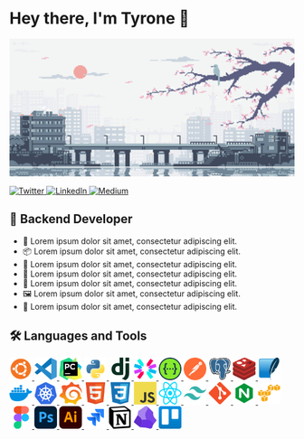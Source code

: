 # Hey there, I'm Tyrone 👋

![City main](https://github.com/tyronejosee/tyronejosee/blob/main/assets/gif/main.gif)

<p>
  <a href="https://twitter.com/#" target="_blank">
    <img alt="Twitter" src="https://img.shields.io/badge/twitter-%231DA1F2.svg?&style=for-the-badge&logo=twitter&logoColor=white" />
  </a>
  <a href="https://www.linkedin.com/in/#" target="_blank">
    <img alt="LinkedIn" src="https://img.shields.io/badge/linkedin-%230077B5.svg?&style=for-the-badge&logo=linkedin&logoColor=white" />
  </a>
  <a href="https://instagram.com/#" target="_blank">
    <img alt="Medium" src="https://img.shields.io/badge/instagram-%2312100E.svg?&style=for-the-badge&logo=instagram&logoColor=purple" />
  </a>
</p>

## 🗿 Backend Developer

- 🔖 Lorem ipsum dolor sit amet, consectetur adipiscing elit.
- 📦 Lorem ipsum dolor sit amet, consectetur adipiscing elit.
- 🦾 Lorem ipsum dolor sit amet, consectetur adipiscing elit.
- 👣 Lorem ipsum dolor sit amet, consectetur adipiscing elit.
- 💎 Lorem ipsum dolor sit amet, consectetur adipiscing elit.
- 🖼️ Lorem ipsum dolor sit amet, consectetur adipiscing elit.
- 🎨 Lorem ipsum dolor sit amet, consectetur adipiscing elit.

## 🛠️ Languages and Tools

<p>
  <a href="#" target="_blank">
    <img src="https://github.com/tyronejosee/tyronejosee/blob/main/assets/svg/ubuntu.svg" alt="fedora" width="40" height="40"/>
  </a>
  <a href="" target="_blank">
    <img src="https://github.com/tyronejosee/tyronejosee/blob/main/assets/vscode.svg" alt="vscode" width="40" height="40"/>
  </a>
  <a href="" target="_blank">
    <img src="https://github.com/tyronejosee/tyronejosee/blob/main/assets/pycharm.svg" alt="pycharm" width="40" height="40"/>
  </a>
  <a href="https://www.python.org/" target="_blank">
    <img src="https://github.com/tyronejosee/tyronejosee/blob/main/assets/python.svg" alt="python" width="40" height="40"/>
  </a>
  <a href="https://www.djangoproject.com/" target="_blank">
    <img src="https://github.com/tyronejosee/tyronejosee/blob/main/assets/django.svg" alt="django" width="40" height="40"/>
  </a>
  <a href="#" target="_blank">
    <img src="https://github.com/tyronejosee/tyronejosee/blob/main/assets/svg/jwt.svg" alt="jwt" width="40" height="40"/>
  </a>
  <a href="#" target="_blank">
    <img src="https://github.com/tyronejosee/tyronejosee/blob/main/assets/svg/swagger.svg" alt="swagger" width="40" height="40"/>
  </a>
  <a href="#" target="_blank">
    <img src="https://github.com/tyronejosee/tyronejosee/blob/main/assets/svg/postman.svg" alt="postman" width="40" height="40"/>
  </a>
  <!-- <a href="#" target="_blank">
    <img src="https://github.com/tyronejosee/tyronejosee/blob/main/assets/svg/insomnia.svg" alt="insomnia" width="40" height="40"/>
  </a> -->
  <a href="https://www.postgresql.org/" target="_blank">
    <img src="https://github.com/tyronejosee/tyronejosee/blob/main/assets/postgresql.svg" alt="postgresql" width="40" height="40"/>
  </a>
  <a href="#" target="_blank">
    <img src="https://github.com/tyronejosee/tyronejosee/blob/main/assets/svg/redis.svg" alt="redis" width="40" height="40"/>
  </a>
  <a href="https://www.sqlite.org/index.html" target="_blank">
    <img src="https://github.com/tyronejosee/tyronejosee/blob/main/assets/sqlite.svg" alt="sqlite" width="40" height="40"/>
  </a>
  <a href="#" target="_blank">
    <img src="https://github.com/tyronejosee/tyronejosee/blob/main/assets/svg/docker.svg" alt="docker" width="40" height="40"/>
  </a>
  <a href="#" target="_blank">
    <img src="https://github.com/tyronejosee/tyronejosee/blob/main/assets/svg/kubernetes.svg" alt="kubernetes" width="40" height="40"/>
  </a>
  <!-- <a href="#" target="_blank">
    <img src="https://github.com/tyronejosee/tyronejosee/blob/main/assets/svg/prometheus.svg" alt="swagger" width="40" height="40"/>
  </a> -->
  <a href="#" target="_blank">
    <img src="https://github.com/tyronejosee/tyronejosee/blob/main/assets/svg/grafana.svg" alt="grafana" width="40" height="40"/>
  </a>
  <a href="https://developer.mozilla.org/en-US/docs/Web/HTML" target="_blank">
    <img src="https://github.com/tyronejosee/tyronejosee/blob/main/assets/html5.svg" alt="html" width="40" height="40"/>
  </a>
  <a href="https://www.w3.org/Style/CSS/Overview.en.html" target="_blank">
    <img src="https://github.com/tyronejosee/tyronejosee/blob/main/assets/css3.svg" alt="css" width="40" height="40"/>
  </a>
  <a href="#" target="_blank">
    <img src="https://github.com/tyronejosee/tyronejosee/blob/main/assets/svg/javascript.svg" alt="javascript" width="40" height="40"/>
  </a>
  <a href="#" target="_blank">
    <img src="https://github.com/tyronejosee/tyronejosee/blob/main/assets/svg/react.svg" alt="react" width="40" height="40"/>
  </a>
  <a href="https://tailwindcss.com/" target="_blank">
    <img src="https://github.com/tyronejosee/tyronejosee/blob/main/assets/tailwindcss.svg" alt="tailwindcss" width="40" height="40"/>
  </a>
  <a href="https://git-scm.com/" target="_blank">
    <img src="https://github.com/tyronejosee/tyronejosee/blob/main/assets/git.svg" alt="git" width="40" height="40"/>
  </a>
  <a href="https://www.nginx.com/" target="_blank">
    <img src="https://github.com/tyronejosee/tyronejosee/blob/main/assets/nginx2.svg" alt="nginx" width="40" height="40"/>
  </a>
  <a href="#" target="_blank">
    <img src="https://github.com/tyronejosee/tyronejosee/blob/main/assets/amazonwebservices.svg" alt="aws" width="40" height="40"/>
  </a>
  <a href="#" target="_blank">
    <img src="https://github.com/tyronejosee/tyronejosee/blob/main/assets/figma.svg" alt="figma" width="40" height="40"/>
  </a>
  <a href="#" target="_blank">
    <img src="https://github.com/tyronejosee/tyronejosee/blob/main/assets/photoshop.svg" alt="photoshop" width="40" height="40"/>
  </a>
  <a href="#" target="_blank">
    <img src="https://github.com/tyronejosee/tyronejosee/blob/main/assets/illustrator.svg" alt="illustrator" width="40" height="40"/>
  </a>
  <a href="#" target="_blank">
    <img src="https://github.com/tyronejosee/tyronejosee/blob/main/assets/jira.svg" alt="Jira" width="40" height="40"/>
  </a>
  <a href="#" target="_blank">
    <img src="https://github.com/tyronejosee/tyronejosee/blob/main/assets/notion.svg" alt="notion" width="40" height="40"/>
  </a>
  <a href="#" target="_blank">
    <img src="https://github.com/tyronejosee/tyronejosee/blob/main/assets/svg/obsidian.svg" alt="obsidian" width="40" height="40"/>
  </a>
  <a href="#" target="_blank">
    <img src="https://github.com/tyronejosee/tyronejosee/blob/main/assets/trello.svg" alt="trello" width="40" height="40"/>
  </a>
</p>
